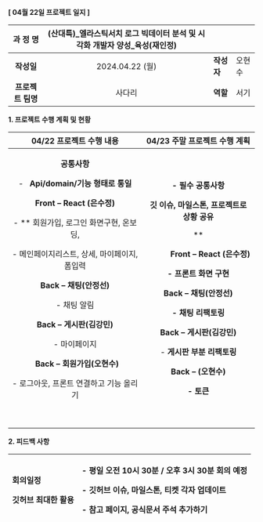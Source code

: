 ﻿**[ 04월 22일 프로젝트 일지 ]** 

|**과 정 명**|(산대특)\_엘라스틱서치 로그 빅데이터 분석 및 시각화 개발자 양성\_육성(재인정)|||
| :-: | :-: | :- | :- |
|**작성일**|2024\.04.22 (월)|**작성자**|오현수|
|**프로젝트 팀명**|사다리|**역할**|서기|

<a name="_heading=h.gjdgxs"></a>**1. 프로젝트 수행 계획 및 현황**

|**04/22 프로젝트 수행 내용**|**04/23 주말 프로젝트 수행 계획**|
| :-: | :-: |
|<p>**공통사항** </p><p>- ` `**Api/domain/기능  형태로 통일** </p><p></p><p>**Front – React (은수정)**</p><p>- ** 회원가입, 로그인 화면구현, 온보딩, </p><p>- 메인페이지리스트, 상세, 마이페이지, 폼입력</p><p></p><p>**Back – 채팅(안정선)** </p><p>- 채팅 알림 </p><p></p><p>**Back – 게시판(김강민)**</p><p>- 마이페이지</p><p></p><p>` `**Back – 회원가입(오현수)**</p><p>- 로그아웃, 프론트 연결하고 기능 올리기</p><p>&emsp;</p>|<p></p><p>**- 필수 공통사항** </p><p>**깃 이슈, 마일스톤, 프로젝트로 상황 공유**</p><p>**  </p><p></p><p>`      `**Front – React (은수정)**</p><p>**- 프론트 화면 구현**</p><p></p><p>**Back – 채팅(안정선)** </p><p>**- 채팅 리팩토링**</p><p></p><p>**Back – 게시판(김강민)**</p><p>- **게시판 부분 리팩토링** </p><p></p><p>**Back – (오현수)**</p><p>**- 토큰**</p>|

**2. 피드백 사항**

|<p>**회의일정**</p><p>**깃허브 최대한 활용**</p>|<p>**- 평일  오전 10시 30분 / 오후 3시 30분 회의 예정**</p><p>**- 깃허브 이슈, 마일스톤, 티켓 각자 업데이트** </p><p>**- 참고 페이지, 공식문서 주석 추가하기**</p>|
| :- | :- |

